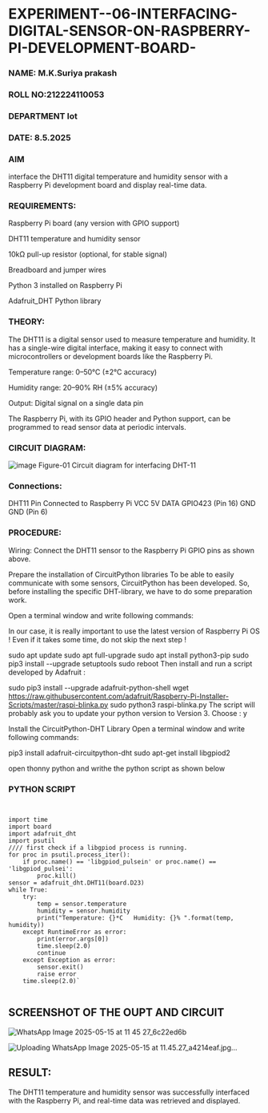  # EXPERIMENT--06-INTERFACING-DIGITAL-SENSOR-ON-RASPBERRY-PI-DEVELOPMENT-BOARD-
### NAME: M.K.Suriya prakash 
### ROLL NO:212224110053
### DEPARTMENT  Iot
### DATE: 8.5.2025

### AIM
interface the DHT11 digital temperature and humidity sensor with a Raspberry Pi development board and display real-time data.

### REQUIREMENTS:
Raspberry Pi board (any version with GPIO support)

DHT11 temperature and humidity sensor

10kΩ pull-up resistor (optional, for stable signal)

Breadboard and jumper wires

Python 3 installed on Raspberry Pi

Adafruit_DHT Python library

### THEORY:
The DHT11 is a digital sensor used to measure temperature and humidity. It has a single-wire digital interface, making it easy to connect with microcontrollers or development boards like the Raspberry Pi.

Temperature range: 0–50°C (±2°C accuracy)

Humidity range: 20–90% RH (±5% accuracy)

Output: Digital signal on a single data pin

The Raspberry Pi, with its GPIO header and Python support, can be programmed to read sensor data at periodic intervals.

### CIRCUIT DIAGRAM:
 ![image](https://github.com/user-attachments/assets/4da8be8e-498d-47cc-8d36-edeb1bc9a299)
 Figure-01 Circuit diagram for interfacing DHT-11

### Connections:

DHT11 Pin	Connected to Raspberry Pi
VCC	5V
DATA	GPIO423  (Pin 16)
GND	GND (Pin 6)

 
### PROCEDURE:
Wiring:
Connect the DHT11 sensor to the Raspberry Pi GPIO pins as shown above.

 Prepare the installation of CircuitPython libraries
To be able to easily communicate with some sensors, CircuitPython has been developed. So, before installing the specific DHT-library, we have to do some preparation work.

Open a terminal window and write following commands:

In our case, it is really important to use the latest version of Raspberry Pi OS ! Even if it takes some time, do not skip the next step !

sudo apt update
sudo apt full-upgrade
sudo apt install python3-pip
sudo pip3 install --upgrade setuptools
sudo reboot
Then install and run a script developed by Adafruit :

sudo pip3 install --upgrade adafruit-python-shell
wget https://raw.githubusercontent.com/adafruit/Raspberry-Pi-Installer-Scripts/master/raspi-blinka.py
sudo python3 raspi-blinka.py
The script will probably ask you to update your python version to Version 3. Choose : y
 
 
 Install the CircuitPython-DHT Library
Open a terminal window and write following commands:

pip3 install adafruit-circuitpython-dht
sudo apt-get install libgpiod2


open thonny python and writhe the python script as shown below 


### PYTHON SCRIPT 
 
```


import time
import board
import adafruit_dht
import psutil
//// first check if a libgpiod process is running. 
for proc in psutil.process_iter():
    if proc.name() == 'libgpiod_pulsein' or proc.name() == 'libgpiod_pulsei':
        proc.kill()
sensor = adafruit_dht.DHT11(board.D23)
while True:
    try:
        temp = sensor.temperature
        humidity = sensor.humidity
        print("Temperature: {}*C   Humidity: {}% ".format(temp, humidity))
    except RuntimeError as error:
        print(error.args[0])
        time.sleep(2.0)
        continue
    except Exception as error:
        sensor.exit()
        raise error
    time.sleep(2.0)`


```



## SCREENSHOT OF THE OUPT AND CIRCUIT 
![WhatsApp Image 2025-05-15 at 11 45 27_6c22ed6b](https://github.com/user-attachments/assets/693189af-352a-4455-952b-bd3bd5b6624a)


![Uploading WhatsApp Image 2025-05-15 at 11.45.27_a4214eaf.jpg…]()


    
## RESULT:
The DHT11 temperature and humidity sensor was successfully interfaced with the Raspberry Pi, and real-time data was retrieved and displayed.
